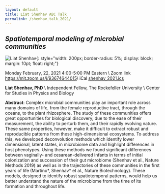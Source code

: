 ```yaml
---
layout: default
title: Liat Shenhav ABC Talk
permalink: /shenhav_talk_2021/
---
```


<meta name="twitter:card" content="summary_large_image" />
<meta name="twitter:site" content="@GibsonNews" />
<meta name="twitter:title" content="Liat Shenhav - Spatiotemporal modeling of microbial communities" />
<meta name="twitter:description" content="February 22 4-5PM Eastern: click for zoom link and iCal" />
<meta name="twitter:image" content="https://gibsonlab.io/talks/liat_twitter_small2.png" />

## ***Spatiotemporal modeling of microbial communities***

![Liat Shenhav](https://pbs.twimg.com/profile_images/1138123847943708672/clNINTbq_400x400.jpg){: style="width: 200px;
    border-radius: 5%;
    display: block;
    margin: 10pt;
    float: right;"}



Monday February, 22, 2021 4:00-5:00 PM Eastern  \\
Zoom link <i class="fa fa-external-link"></i> <https://mit.zoom.us/j/93674644015>\\
iCal <i class="fas fa-file-download"></i> [shenhav_2021.ics](/talks/shenhav_2021.ics)




**Liat Shenhav, PhD** \\
Independent Fellow, The Rockefeller University \\
Center for Studies in Physics and Biology



**Abstract**: Complex microbial communities play an important role across many domains of life, from the female reproductive tract, through the oceans, to the plant rhizosphere. The study of these communities offers great opportunities for biological discovery, due to the ease of their measurement, the ability to perturb them, and their rapidly evolving nature. These same properties, however, make it difficult to extract robust and reproducible patterns from these high-dimensional ecosystems. To address this, we developed deconvolution methods which identify lower dimensional, latent states, in microbiome data and highlight differences in host phenotypes. Using these methods we found significant differences between vaginally- and cesarean-delivered infants in terms of initial colonization and succession of their gut microbiome (Shenhav et al., Nature Methods 2019) as well as in the trajectories of these communities in the first years of life (Martino*, Shenhav* et al., Nature Biotechnology). These models, designed to identify robust spatiotemporal patterns, would help us better understand the nature of the microbiome from the time of its formation and throughout life.

